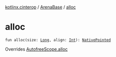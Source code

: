 [kotlinx.cinterop](../index.md) / [ArenaBase](index.md) / [alloc](./alloc.md)

# alloc

`fun alloc(size: `[`Long`](https://kotlinlang.org/api/latest/jvm/stdlib/kotlin/-long/index.html)`, align: `[`Int`](https://kotlinlang.org/api/latest/jvm/stdlib/kotlin/-int/index.html)`): `[`NativePointed`](../-native-pointed/index.md)

Overrides [AutofreeScope.alloc](../-autofree-scope/alloc.md)

